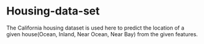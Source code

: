 # Housing-data-set
The California housing dataset is used here to predict the location of a given house(Ocean, Inland, Near Ocean, Near Bay) from the given features.

